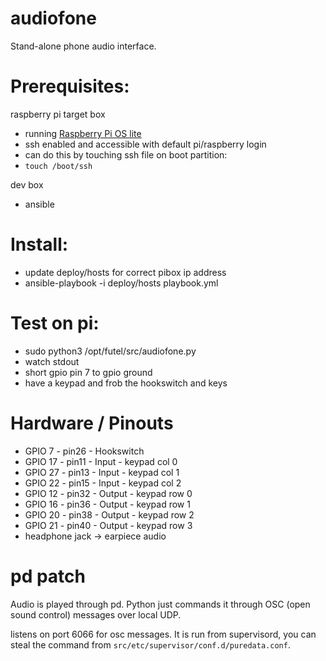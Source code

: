# audiofone

Stand-alone phone audio interface.

# Prerequisites:

raspberry pi target box
* running [Raspberry Pi OS lite](https://www.raspberrypi.org/software/operating-systems/)
* ssh enabled and accessible with default pi/raspberry login
 * can do this by touching ssh file on boot partition:
 * `touch /boot/ssh`

dev box
* ansible

# Install:

* update deploy/hosts for correct pibox ip address
* ansible-playbook -i deploy/hosts playbook.yml

# Test on pi:

* sudo python3 /opt/futel/src/audiofone.py
* watch stdout
* short gpio pin 7 to gpio ground
* have a keypad and frob the hookswitch and keys

# Hardware / Pinouts

* GPIO  7 - pin26 - Hookswitch
* GPIO 17 - pin11 - Input - keypad col 0
* GPIO 27 - pin13 - Input - keypad col 1
* GPIO 22 - pin15 - Input - keypad col 2
* GPIO 12 - pin32 - Output - keypad row 0
* GPIO 16 - pin36 - Output - keypad row 1
* GPIO 20 - pin38 - Output - keypad row 2
* GPIO 21 - pin40 - Output - keypad row 3
* headphone jack -> earpiece audio

# pd patch

Audio is played through pd.  Python just commands it through
OSC (open sound control) messages over local UDP.

listens on port 6066 for osc messages.
It is run from supervisord, you can steal the command
from `src/etc/supervisor/conf.d/puredata.conf`.
